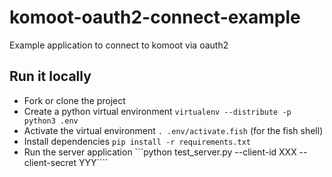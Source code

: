 # komoot-oauth2-connect-example
Example application to connect to komoot via oauth2

## Run it locally

 - Fork or clone the project
 - Create a python virtual environment ```virtualenv --distribute -p python3 .env```
 - Activate the virtual environment ```. .env/activate.fish``` (for the fish shell)
 - Install dependencies ```pip install -r requirements.txt```
 - Run the server application ```python test_server.py --client-id XXX --client-secret YYY````
